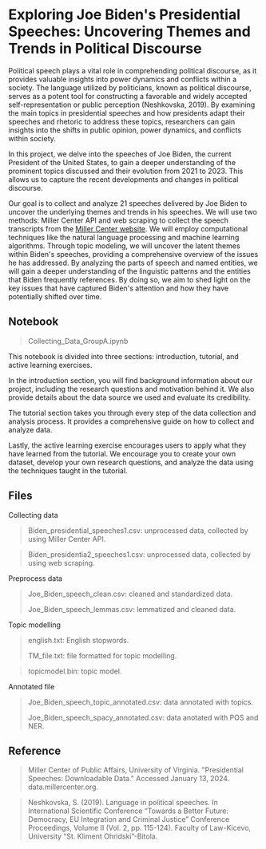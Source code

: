 # Exploring Joe Biden's Presidential Speeches: Uncovering Themes and Trends in Political Discourse
Political speech plays a vital role in comprehending political discourse, as it provides valuable insights into power dynamics and conflicts within a society. The language utilized by politicians, known as political discourse, serves as a potent tool for constructing a favorable and widely accepted self-representation or public perception (Neshkovska, 2019). By examining the main topics in presidential speeches and how presidents adapt their speeches and rhetoric to address these topics, researchers can gain insights into the shifts in public opinion, power dynamics, and conflicts within society.

In this project, we delve into the speeches of Joe Biden, the current President of the United States, to gain a deeper understanding of the prominent topics discussed and their evolution from 2021 to 2023. This allows us to capture the recent developments and changes in political discourse. 

Our goal is to collect and analyze 21 speeches delivered by Joe Biden to uncover the underlying themes and trends in his speeches. We will use two methods: Miller Center API and web scraping to collect the speech transcripts from the [Miller Center website](https://millercenter.org/the-presidency/presidential-speeches). We will employ computational techniques like the natural language processing and machine learning algorithms. Through topic modeling, we will uncover the latent themes within Biden's speeches, providing a comprehensive overview of the issues he has addressed. By analyzing the parts of speech and named entities, we will gain a deeper understanding of the linguistic patterns and the entities that Biden frequently references. By doing so, we aim to shed light on the key issues that have captured Biden's attention and how they have potentially shifted over time.

## Notebook
>Collecting_Data_GroupA.ipynb

This notebook is divided into three sections: introduction, tutorial, and active learning exercises.

In the introduction section, you will find background information about our project, including the research questions and motivation behind it. We also provide details about the data source we used and evaluate its credibility.

The tutorial section takes you through every step of the data collection and analysis process. It provides a comprehensive guide on how to collect and analyze data.

Lastly, the active learning exercise encourages users to apply what they have learned from the tutorial. We encourage you to create your own dataset, develop your own research questions, and analyze the data using the techniques taught in the tutorial.

## Files
Collecting data
>Biden_presidential_speeches1.csv: unprocessed data, collected by using Miller Center API.

>Biden_presidentia2_speeches1.csv: unprocessed data, collected by using web scraping.

Preprocess data
>Joe_Biden_speech_clean.csv: cleaned and standardized data.
>
>Joe_Biden_speech_lemmas.csv: lemmatized and cleaned data.

Topic modelling
>english.txt: English stopwords.
>
>TM_file.txt: file formatted for topic modelling. 

>topicmodel.bin: topic model.

Annotated file
>Joe_Biden_speech_topic_annotated.csv: data annotated with topics. 
>
>Joe_Biden_speech_spacy_annotated.csv: data anotated with POS and NER.
## Reference
>Miller Center of Public Affairs, University of Virginia. "Presidential Speeches: Downloadable Data." Accessed January 13, 2024. data.millercenter.org.

>Neshkovska, S. (2019). Language in political speeches. In International Scientific Conference “Towards a Better Future: Democracy, EU Integration and Criminal Justice” Conference Proceedings, Volume II (Vol. 2, pp. 115-124). Faculty of Law-Kicevo, University “St. Kliment Ohridski”-Bitola.

